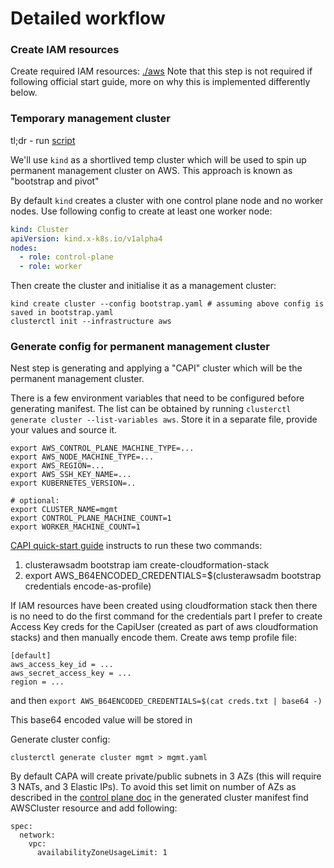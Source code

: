 # Detailed workflow

### Create IAM resources

Create required IAM resources: [./aws](aws/REAADME.md)
Note that this step is not required if following official start guide, more on why this is implemented differently below.

### Temporary management cluster

tl;dr - run [script](../scripts/temp-bootstrap-cluster.yaml)

We'll use `kind` as a shortlived temp cluster which will be used to spin up permanent management cluster on AWS. This approach is known as "bootstrap and pivot"

By default `kind` creates a cluster with one control plane node and no worker nodes. Use following config to create at least one worker node:
```yaml
kind: Cluster
apiVersion: kind.x-k8s.io/v1alpha4
nodes:
  - role: control-plane
  - role: worker
```

Then create the cluster and initialise it as a management cluster:
```
kind create cluster --config bootstrap.yaml # assuming above config is saved in bootstrap.yaml
clusterctl init --infrastructure aws
```

### Generate config for permanent management cluster

Nest step is generating and applying a "CAPI" cluster which will be the permanent management cluster.

There is a few environment variables that need to be configured before generating manifest.
The list can be obtained by running `clusterctl generate cluster --list-variables aws`.
Store it in a separate file, provide your values  and source it.

```
export AWS_CONTROL_PLANE_MACHINE_TYPE=...
export AWS_NODE_MACHINE_TYPE=...
export AWS_REGION=...
export AWS_SSH_KEY_NAME=...
export KUBERNETES_VERSION=..

# optional:
export CLUSTER_NAME=mgmt
export CONTROL_PLANE_MACHINE_COUNT=1
export WORKER_MACHINE_COUNT=1
```

[CAPI quick-start guide](https://cluster-api.sigs.k8s.io/user/quick-start.html) instructs to run these two commands:
1. clusterawsadm bootstrap iam create-cloudformation-stack
2. export AWS_B64ENCODED_CREDENTIALS=$(clusterawsadm bootstrap credentials encode-as-profile)

If IAM resources have been created using cloudformation stack then there is no need to do the first command
for the credentials part I prefer to create Access Key creds for the CapiUser (created as part of aws cloudformation stacks)
and then manually encode them. Create aws temp profile file:
```
[default]
aws_access_key_id = ...
aws_secret_access_key = ...
region = ...

```
and then `export AWS_B64ENCODED_CREDENTIALS=$(cat creds.txt | base64 -)`

This base64 encoded value will be stored in 

Generate cluster config:
```
clusterctl generate cluster mgmt > mgmt.yaml
```

By default CAPA will create private/public subnets in 3 AZs (this will require 3 NATs, and 3 Elastic IPs).
To avoid this set limit on number of AZs as described in the [control plane doc](https://cluster-api-aws.sigs.k8s.io/topics/failure-domains/control-planes.html)
in the generated cluster manifest find AWSCluster resource and add following:
```
spec:
  network:
    vpc:
      availabilityZoneUsageLimit: 1
```
